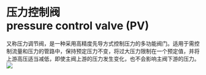 # 压力控制阀<br>pressure control valve (PV)
又称压力调节阀，是一种采用高精度先导方式控制压力的多功能阀门。适用于需控制流量和压力的管路中，保持预定压力不变，将过大压力限制在一个预定值，并将上游高压适当减低，即使主阀上游的压力发生变化，也不会影响主阀下游的压力。
![](..\..\..\photos\压力控制阀.jpg)
